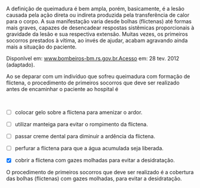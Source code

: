 

A definição de queimadura é bem ampla, porém, basicamente, é a lesão causada pela ação direta ou indireta produzida pela transferência de calor para o corpo. A sua manifestação varia desde bolhas (flictenas) até formas mais graves, capazes de desencadear respostas sistêmicas proporcionais à gravidade da lesão e sua respectiva extensão. Muitas vezes, os primeiros socorros prestados à vítima, ao invés de ajudar, acabam agravando ainda mais a situação do paciente.

Disponlvel em: www.bombeiros-bm.rs.gov.br.Acesso em: 28 tev. 2012 (adaptado).

Ao se deparar com um indivíduo que sofreu queimadura com formação de flictena, o procedimento de primeiros socorros que deve ser realizado antes de encaminhar o paciente ao hospital é

 



- [ ] colocar gelo sobre a flictena para amenizar o ardor.
- [ ] utilizar manteiga para evitar o rompimento da flictena.
- [ ] passar creme dental para diminuir a ardência da flictena.
- [ ] perfurar a flictena para que a água acumulada seja liberada.
- [x] cobrir a flictena com gazes molhadas para evitar a desidratação.


O procedimento de primeiros socorros que deve ser realizado é a cobertura das bolhas (flictenas) com gazes molhadas, para evitar a desidratação.

        